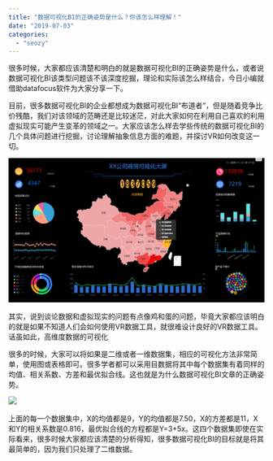 ```yaml
---
title: "数据可视化BI的正确姿势是什么？你该怎么样理解！"
date: "2019-07-03"
categories: 
  - "seozy"
---
```


很多时候，大家都应该清楚和明白的就是数据可视化BI的正确姿势是什么，或者说数据可视化BI该类型问题该不该深度挖掘，理论和实际该怎么样结合，今日小编就借助datafocus软件为大家分享一下。

目前，很多数据可视化BI的企业都想成为数据可视化BI“布道者”，但是随着竞争比价残酷，我们对该领域的范畴还是比较迷茫，对此大家如何在利用自己喜欢的利用虚拟现实可能产生变革的领域之一。大家应该怎么样去学些传统的数据可视化BI的几个具体问题进行挖掘，讨论理解抽象信息方面的难题，并探讨VR如何改变这一切。

![](images/word-image-98.png)

其实，说到谈论数据和虚拟现实的问题有点像鸡和蛋的问题，毕竟大家都应该明白的就是如果不知道人们会如何使用VR数据工具，就很难设计良好的VR数据工具。话虽如此，高维度数据的可视化

很多的时候，大家可以将如果是二维或者一维数据集，相应的可视化方法非常简单，使用图或表格即可。很多学者都可以采用目数据将其中每个数据集有着同样的均值、相关系数、方差和最优拟合线。这也就是为什么数据可视化BI文章的正确姿势。

![](images/word-image-97.png)

上面的每一个数据集中，X的均值都是9，Y的均值都是7.50，X的方差都是11，X和Y的相关系数是0.816，最优拟合线的方程都是Y=3+5x。这四个数据集即使在实际看来，很多时候大家都应该清楚的分析得知，很多数据可视化BI的目标就是将其最简单的，因为我们只处理了二维数据。
